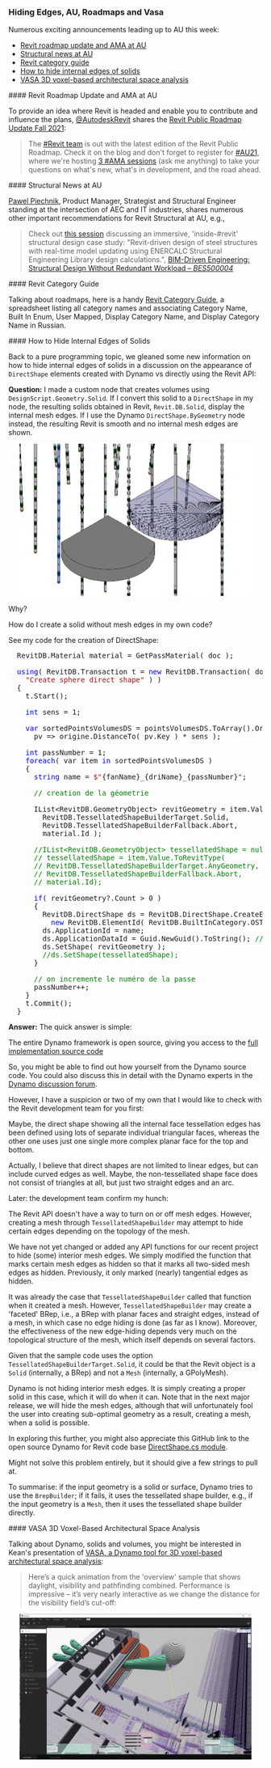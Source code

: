 <head>
<meta http-equiv="Content-Type" content="text/html; charset=utf-8">
<link rel="stylesheet" type="text/css" href="bc.css">
<script src="https://cdn.rawgit.com/google/code-prettify/master/loader/run_prettify.js" type="text/javascript"></script>
</head>

<!---

- roadmap
  [@AutodeskRevit](https://twitter.com/AutodeskRevit) shares
  the [Revit Public Roadmap Update Fall 2021](https://blogs.autodesk.com/revit/2021/09/30/revit-public-roadmap-update-fall-2021)
  > The [#Revit team](https://twitter.com/hashtag/Revit) is out with the latest edition of the Revit Public Roadmap.
  Check it on the blog and don't forget to register for [#AU21](https://twitter.com/hashtag/AU21), w
  here we're hosting [3 #AMA sessions](https://twitter.com/hashtag/AMA) to take your questions
  on what's new, what's in development, and the road ahead.

- Pawel Piechnik
  Product Manager, Strategist and Structural Engineer standing at the intersection of AEC and IT industries
   ... a structural recommendation for the upcoming #AU2021 : Check out this session discussing an immersive, "inside-#revit" structural design case study: "Revit-driven design of steel structures with real-time model updating using ENERCALC Structural Engineering Library design calculations.". https://lnkd.in/e2SS9J7N
#structuralengineering

- Revit Category Guide
  https://docs.google.com/spreadsheets/d/1uNa77XYLjeN-1c63gsX6C5D5Pvn_3ZB4B0QMgPeloTw/edit#gid=1549586957
  Category Name, Built In Enum, User Mapped, Display Category Name, Display Category Name (Rus)
  
- how to hide internal edges of solids
  18247333 [Appearance of DirectShape created with Dynamo vs API]

- [VASA, a Dynamo tool for 3D voxel-based architectural space analysis](https://www.keanw.com/2021/09/introducing-vasa-for-voxel-based-architectural-space-analysis.html)

twitter:

add #thebuildingcoder

Revit roadmap update, structural news and AMA at AU, category guide, VASA 3D voxel-based architectural space analysis and how to hide internal edges of solids with the #RevitAPI add-in #DynamoBim @AutodeskForge @AutodeskRevit #bim #ForgeDevCon https://autode.sk/hideedges

Numerous exciting announcements leading up to AU this week
&ndash; Revit roadmap update and AMA at AU
&ndash; Structural news at AU
&ndash; Revit category guide
&ndash; How to hide internal edges of solids
&ndash; VASA 3D voxel-based architectural space analysis...

linkedin:

Revit roadmap update, structural news and AMA at AU, category guide, VASA 3D voxel-based architectural space analysis and how to hide internal edges of solids with the #RevitAPI

https://autode.sk/hideedges

- Revit roadmap update and AMA at AU
- Structural news at AU
- Revit category guide
- How to hide internal edges of solids
- VASA 3D voxel-based architectural space analysis...

#bim #DynamoBim #ForgeDevCon #Revit #API #IFC #SDK #AI #VisualStudio #Autodesk #AEC #adsk

the [Revit API discussion forum](http://forums.autodesk.com/t5/revit-api-forum/bd-p/160) thread

<center>
<img src="img/" alt="" title="" width="600"/>
<p style="font-size: 80%; font-style:italic"></p>
</center>

**Question:** 

**Answer:**

**Response:**  

Many thanks to  for this very helpful explanation!

<pre class="code">
</pre>

-->

### Hiding Edges, AU, Roadmaps and Vasa

Numerous exciting announcements leading up to AU this week:

- [Revit roadmap update and AMA at AU](#2)
- [Structural news at AU](#3)
- [Revit category guide](#4)
- [How to hide internal edges of solids](#5)
- [VASA 3D voxel-based architectural space analysis](#6)


####<a name="2"></a> Revit Roadmap Update and AMA at AU

To provide an idea where Revit is headed and enable you to contribute and influence the plans, 
[@AutodeskRevit](https://twitter.com/AutodeskRevit) shares
the [Revit Public Roadmap Update Fall 2021](https://blogs.autodesk.com/revit/2021/09/30/revit-public-roadmap-update-fall-2021):

> The [#Revit team](https://twitter.com/hashtag/Revit) is out with the latest edition of the Revit Public Roadmap.
Check it on the blog and don't forget to register
for [#AU21](https://twitter.com/hashtag/AU21),
where we're hosting [3 #AMA sessions](https://twitter.com/hashtag/AMA) (ask me anything) to
take your questions on what's new, what's in development, and the road ahead.

####<a name="3"></a> Structural News at AU

[Pawel Piechnik](https://twitter.com/piechnikp), Product Manager, Strategist and Structural Engineer standing at the intersection of AEC and IT industries, shares numerous other important recommendations for Revit Structural at AU, e.g.,

> Check out [this session](https://lnkd.in/e2SS9J7N) discussing an immersive, 'inside-#revit' structural design case study: "Revit-driven design of steel structures with real-time model updating using ENERCALC Structural Engineering Library design calculations.", 
[BIM-Driven Engineering: Structural Design Without Redundant Workload &ndash; *BES500004*](https://events-platform.autodesk.com/event/autodesk-university-2021/planning/UGxhbm5pbmdfNjY2OTI4)

####<a name="4"></a> Revit Category Guide

Talking about roadmaps, here is a handy
[Revit Category Guide](https://docs.google.com/spreadsheets/d/1uNa77XYLjeN-1c63gsX6C5D5Pvn_3ZB4B0QMgPeloTw/edit#gid=1549586957), a spreadsheet listing all category names and associating Category Name, Built In Enum, User Mapped, Display Category Name, and Display Category Name in Russian.
  
####<a name="5"></a> How to Hide Internal Edges of Solids

Back to a pure programming topic, we gleaned some new information on how to hide internal edges of solids in a discussion on the appearance of `DirectShape` elements created with Dynamo vs directly using the Revit API:

**Question:** I made a custom node that creates volumes using `DesignScript.Geometry.Solid`.
If I convert this solid to a `DirectShape` in my node, the resulting solids obtained in Revit, `Revit.DB.Solid`, display the internal mesh edges.
If I use the Dynamo `DirectShape.ByGeometry` node instead, the resulting Revit is smooth and no internal mesh edges are shown.

<center>
<img src="img/direct_shape_tessellation_edges.png" alt="DirectShape tessellation edges" title="DirectShape tessellation edges" width="460"/> <!-- 921 -->
</center>

Why?

How do I create a solid without mesh edges in my own code? 

See my code for the creation of DirectShape:

<pre class="code">
&nbsp;&nbsp;RevitDB.Material&nbsp;material&nbsp;=&nbsp;GetPassMaterial(&nbsp;doc&nbsp;);
 
&nbsp;&nbsp;<span style="color:blue;">using</span>(&nbsp;RevitDB.Transaction&nbsp;t&nbsp;=&nbsp;<span style="color:blue;">new</span>&nbsp;RevitDB.Transaction(&nbsp;doc,&nbsp;
&nbsp;&nbsp;&nbsp;&nbsp;<span style="color:#a31515;">&quot;Create&nbsp;sphere&nbsp;direct&nbsp;shape&quot;</span>&nbsp;)&nbsp;)
&nbsp;&nbsp;{
&nbsp;&nbsp;&nbsp;&nbsp;t.Start();
 
&nbsp;&nbsp;&nbsp;&nbsp;<span style="color:blue;">int</span>&nbsp;sens&nbsp;=&nbsp;1;
 
&nbsp;&nbsp;&nbsp;&nbsp;<span style="color:blue;">var</span>&nbsp;sortedPointsVolumesDS&nbsp;=&nbsp;pointsVolumesDS.ToArray().OrderBy(&nbsp;
&nbsp;&nbsp;&nbsp;&nbsp;&nbsp;&nbsp;pv&nbsp;=&gt;&nbsp;origine.DistanceTo(&nbsp;pv.Key&nbsp;)&nbsp;*&nbsp;sens&nbsp;);
 
&nbsp;&nbsp;&nbsp;&nbsp;<span style="color:blue;">int</span>&nbsp;passNumber&nbsp;=&nbsp;1;
&nbsp;&nbsp;&nbsp;&nbsp;<span style="color:blue;">foreach</span>(&nbsp;var&nbsp;item&nbsp;<span style="color:blue;">in</span>&nbsp;sortedPointsVolumesDS&nbsp;)
&nbsp;&nbsp;&nbsp;&nbsp;{
&nbsp;&nbsp;&nbsp;&nbsp;&nbsp;&nbsp;<span style="color:blue;">string</span>&nbsp;name&nbsp;=&nbsp;<span style="color:#a31515;">$&quot;</span>{fanName}<span style="color:#a31515;">_</span>{driName}<span style="color:#a31515;">_</span>{passNumber}<span style="color:#a31515;">&quot;</span>;
 
&nbsp;&nbsp;&nbsp;&nbsp;&nbsp;&nbsp;<span style="color:green;">//&nbsp;creation&nbsp;de&nbsp;la&nbsp;géometrie</span>
 
&nbsp;&nbsp;&nbsp;&nbsp;&nbsp;&nbsp;IList&lt;RevitDB.GeometryObject&gt;&nbsp;revitGeometry&nbsp;=&nbsp;item.Value.ToRevitType(
&nbsp;&nbsp;&nbsp;&nbsp;&nbsp;&nbsp;&nbsp;&nbsp;RevitDB.TessellatedShapeBuilderTarget.Solid,
&nbsp;&nbsp;&nbsp;&nbsp;&nbsp;&nbsp;&nbsp;&nbsp;RevitDB.TessellatedShapeBuilderFallback.Abort,
&nbsp;&nbsp;&nbsp;&nbsp;&nbsp;&nbsp;&nbsp;&nbsp;material.Id&nbsp;);
 
&nbsp;&nbsp;&nbsp;&nbsp;&nbsp;&nbsp;<span style="color:green;">//IList&lt;RevitDB.GeometryObject&gt;&nbsp;tessellatedShape&nbsp;=&nbsp;null;</span>
&nbsp;&nbsp;&nbsp;&nbsp;&nbsp;&nbsp;<span style="color:green;">//&nbsp;tessellatedShape&nbsp;=&nbsp;item.Value.ToRevitType(</span>
&nbsp;&nbsp;&nbsp;&nbsp;&nbsp;&nbsp;<span style="color:green;">//&nbsp;RevitDB.TessellatedShapeBuilderTarget.AnyGeometry,</span>
&nbsp;&nbsp;&nbsp;&nbsp;&nbsp;&nbsp;<span style="color:green;">//&nbsp;RevitDB.TessellatedShapeBuilderFallback.Abort,</span>
&nbsp;&nbsp;&nbsp;&nbsp;&nbsp;&nbsp;<span style="color:green;">//&nbsp;material.Id);</span>
 
&nbsp;&nbsp;&nbsp;&nbsp;&nbsp;&nbsp;<span style="color:blue;">if</span>(&nbsp;revitGeometry?.Count&nbsp;&gt;&nbsp;0&nbsp;)
&nbsp;&nbsp;&nbsp;&nbsp;&nbsp;&nbsp;{
&nbsp;&nbsp;&nbsp;&nbsp;&nbsp;&nbsp;&nbsp;&nbsp;RevitDB.DirectShape&nbsp;ds&nbsp;=&nbsp;RevitDB.DirectShape.CreateElement(&nbsp;doc,
&nbsp;&nbsp;&nbsp;&nbsp;&nbsp;&nbsp;&nbsp;&nbsp;&nbsp;&nbsp;<span style="color:blue;">new</span>&nbsp;RevitDB.ElementId(&nbsp;RevitDB.BuiltInCategory.OST_GenericModel&nbsp;)&nbsp;);
&nbsp;&nbsp;&nbsp;&nbsp;&nbsp;&nbsp;&nbsp;&nbsp;ds.ApplicationId&nbsp;=&nbsp;name;
&nbsp;&nbsp;&nbsp;&nbsp;&nbsp;&nbsp;&nbsp;&nbsp;ds.ApplicationDataId&nbsp;=&nbsp;Guid.NewGuid().ToString();&nbsp;<span style="color:green;">//&nbsp;&quot;Geometry&nbsp;object&nbsp;id&quot;;</span>
&nbsp;&nbsp;&nbsp;&nbsp;&nbsp;&nbsp;&nbsp;&nbsp;ds.SetShape(&nbsp;revitGeometry&nbsp;);
&nbsp;&nbsp;&nbsp;&nbsp;&nbsp;&nbsp;&nbsp;&nbsp;<span style="color:green;">//ds.SetShape(tessellatedShape);</span>
&nbsp;&nbsp;&nbsp;&nbsp;&nbsp;&nbsp;}
 
&nbsp;&nbsp;&nbsp;&nbsp;&nbsp;&nbsp;<span style="color:green;">//&nbsp;on&nbsp;incremente&nbsp;le&nbsp;numéro&nbsp;de&nbsp;la&nbsp;passe</span>
&nbsp;&nbsp;&nbsp;&nbsp;&nbsp;&nbsp;passNumber++;
&nbsp;&nbsp;&nbsp;&nbsp;}
&nbsp;&nbsp;&nbsp;&nbsp;t.Commit();
&nbsp;&nbsp;}
</pre>

**Answer:** The quick answer is simple:

The entire Dynamo framework is open source, giving you access to
the [full implementation source code](https://github.com/DynamoDS)

So, you might be able to find out how yourself from the Dynamo source code.
You could also discuss this in detail with the Dynamo experts in
the [Dynamo discussion forum](https://forum.dynamobim.com).

However, I have a suspicion or two of my own that I would like to check with the Revit development team for you first:

Maybe, the direct shape showing all the internal face tessellation edges has been defined using lots of separate individual triangular faces, whereas the other one uses just one single more complex planar face for the top and bottom.

Actually, I believe that direct shapes are not limited to linear edges, but can include curved edges as well. Maybe, the non-tessellated shape face does not consist of triangles at all, but just two straight edges and an arc.

Later: the development team confirm my hunch:

The Revit API doesn't have a way to turn on or off mesh edges.
However, creating a mesh through `TessellatedShapeBuilder` may attempt to hide certain edges depending on the topology of the mesh. 

We have not yet changed or added any API functions for our recent project to hide (some) interior mesh edges.
We simply modified the function that marks certain mesh edges as hidden so that it marks all two-sided mesh edges as hidden.
Previously, it only marked (nearly) tangential edges as hidden.

It was already the case that `TessellatedShapeBuilder` called that function when it created a mesh.
However, `TessellatedShapeBuilder` may create a 'faceted' BRep, i.e., a BRep with planar faces and straight edges, instead of a mesh, in which case no edge hiding is done (as far as I know).
Moreover, the effectiveness of the new edge-hiding depends very much on the topological structure of the mesh, which itself depends on several factors.

Given that the sample code uses the option `TessellatedShapeBuilderTarget.Solid`, it could be that the Revit object is a `Solid` (internally, a BRep) and not a `Mesh` (internally, a GPolyMesh).

Dynamo is not hiding interior mesh edges.
It is simply creating a proper solid in this case, which it will do when it can.
Note that in the next major release, we will hide the mesh edges, although that will unfortunately fool the user into creating sub-optimal geometry as a result, creating a mesh, when a solid is possible.

In exploring this further, you might also appreciate this GitHub link to the open source Dynamo for Revit code base [DirectShape.cs module](https://github.com/DynamoDS/DynamoRevit/blob/5c3b0d869ccdc2f4d5fd24b5346933f22d39f279/src/Libraries/RevitNodes/Elements/DirectShape.cs).

Might not solve this problem entirely, but it should give a few strings to pull at.

To summarise: if the input geometry is a solid or surface, Dynamo tries to use the `BrepBuilder`; if it fails, it uses the tessellated shape builder, e.g., if the input geometry is a `Mesh`, then it uses the tessellated shape builder directly. 

####<a name="6"></a> VASA 3D Voxel-Based Architectural Space Analysis

Talking about Dynamo, solids and volumes, you might be interested in Kean's presentation
of [VASA, a Dynamo tool for 3D voxel-based architectural space analysis](https://www.keanw.com/2021/09/introducing-vasa-for-voxel-based-architectural-space-analysis.html):

> Here’s a quick animation from the 'overview' sample that shows daylight, visibility and pathfinding combined. Performance is impressive &ndash; it’s very nearly interactive as we change the distance for the visibility field’s cut-off:

<center>
<img src="img/vasa_overview_sample.gif" alt="VASA overview sample" title="VASA overview sample" width="460"/> <!-- 3584 -->
</center>